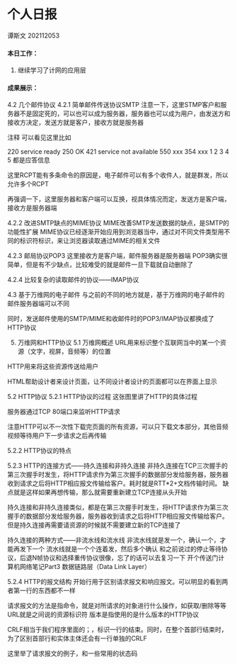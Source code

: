 # 个人日报

谭斯文 202112053

#### 本日工作：

1. 继续学习了计网的应用层

#### 成果展示：

4.2 几个邮件协议
4.2.1 简单邮件传送协议SMTP
注意一下，这里STMP客户和服务器不是固定死的，可以也可以成为服务器，服务器也可以成为用户，由发送方和接收方决定，发送方就是客户，接收方就是服务器

注释
可以看见这里比如

220 service ready
250 OK
421 service not available
550 xxx
354 xxx
1
2
3
4
5
都是应答信息

这里RCPT能有多条命令的原因是，电子邮件可以有多个收件人，就是群发，所以允许多个RCPT

再强调一下，这里服务器和客户端可以互换，视具体情况而定，发送方是客户端，接收方是服务器端


4.2.2 改进SMTP缺点的MIME协议
MIME改善SMTP发送数据的缺点，是SMTP的功能性扩展
MIME协议已经逐渐开始应用到浏览器当中，通过对不同文件类型用不同的标识符标识，来让浏览器读取通过MIME的相关文件


4.2.3 邮局协议POP3
这里接收方是客户端，邮件服务器是服务器端
POP3确实很简单，但是有不少缺点，比较难受的就是邮件一旦下载就自动删除了


4.2.4 比较复杂的读取邮件的协议——IMAP协议


4.3 基于万维网的电子邮件
与之前的不同的地方就是，基于万维网的电子邮件的邮件服务器端可以不同

同时，发送邮件使用的SMTP/MIME和收邮件时的POP3/IMAP协议都换成了HTTP协议



5. 万维网和HTTP协议
   5.1 万维网概述
   URL用来标识整个互联网当中的某一个资源（文字，视屏，音频等）的位置

HTTP用来将这些资源传送给用户

HTML帮助设计者来设计页面，让不同设计者设计的页面都可以在界面上显示


5.2 HTTP协议
5.2.1 HTTP协议的过程
这张图里讲了HTTP的具体过程

服务器通过TCP 80端口来监听HTTP请求

注意HTTP可以不一次性下载完页面的所有资源，可以只下载文本部分，其他音频视频等待用户下一步请求之后再传输


5.2.2 HTTP协议的特点


5.2.3 HTTP的连接方式——持久连接和非持久连接
非持久连接在TCP三次握手的第三次握手时发生，将HTTP请求作为第三次握手的数据部分发给服务器，服务器收到请求之后将HTTP相应报文传输给客户。耗时就是RTT*2+文档传输时间。
缺点就是这样如果再想传输，那么就需要重新建立TCP连接从头开始

持久连接和非持久连接类似，都是在第三次握手时发生，将HTTP请求作为第三次握手的数据部分发给服务器，服务器收到请求之后将HTTP相应报文传输给客户。但是持久连接再需要请资源的时候就不需要建立新的TCP连接了



持久连接的两种方式——非流水线和流水线
非流水线就是发一个，确认一个，才能再发下一个
流水线就是一个个连着发，然后多个确认
和之前说过的停止等待协议，后退N帧协议和选择重传协议很像，忘了的话可以去复习一下
开个传送门计算机网络笔记Part3 数据链路层（Data Link Layer）

5.2.4 HTTP的报文结构
开始行用于区别请求报文和响应报文。可以明显的看到两者第一行的东西都不一样

请求报文的方法是指命令，就是对所请求的对象进行什么操作，如获取/删除等等
URL就是之间说的资源标识符
版本是指使用的是什么版本的HTTP协议

CRLF相当于我们程序里面的；，标识一行的结束。同时，在整个首部行结束时，为了区别首部行和实体主体还会有一行单独的CRLF

这里举了请求报文的例子，和一些常用的状态码
